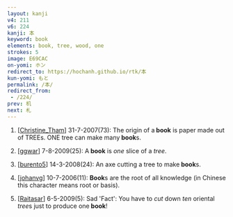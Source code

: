 ```yaml
---
layout: kanji
v4: 211
v6: 224
kanji: 本
keyword: book
elements: book, tree, wood, one
strokes: 5
image: E69CAC
on-yomi: ホン
redirect_to: https://hochanh.github.io/rtk/本
kun-yomi: もと
permalink: /本/
redirect_from:
 - /224/
prev: 机
next: 札
---
```


1) [<a href="http://kanji.koohii.com/profile/Christine_Tham">Christine_Tham</a>] 31-7-2007(73): The origin of a<strong> book</strong> is paper made out of TREEs. ONE tree can make many<strong> book</strong>s.

2) [<a href="http://kanji.koohii.com/profile/ggwar">ggwar</a>] 7-8-2009(25): A<strong> book</strong> is <em>one</em> slice of a <em>tree</em>.

3) [<a href="http://kanji.koohii.com/profile/burento5">burento5</a>] 14-3-2008(24): An axe cutting a tree to make<strong> book</strong>s.

4) [<a href="http://kanji.koohii.com/profile/johanvg">johanvg</a>] 10-7-2006(11): <strong>Book</strong>s are the root of all knowledge (in Chinese this character means root or basis).

5) [<a href="http://kanji.koohii.com/profile/Raitasar">Raitasar</a>] 6-5-2009(5): Sad &#039;Fact&#039;: You have to <em>cut</em> down <em>ten</em> oriental <em>tree</em>s just to produce one<strong> book</strong>!

